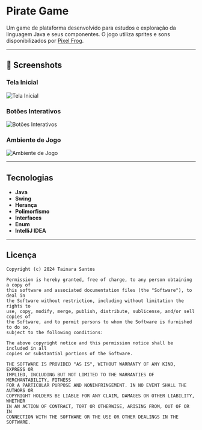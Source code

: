 # Pirate Game  

Um game de plataforma desenvolvido para estudos e exploração da linguagem Java e seus componentes. O jogo utiliza sprites e sons disponibilizados por [Pixel Frog](https://pixelfrog-assets.itch.io).  

---

## :camera_flash: Screenshots  

### Tela Inicial  
![Tela Inicial](https://github.com/user-attachments/assets/ca976fad-6815-4c11-9200-6582a9fec0d7)  

### Botões Interativos  
![Botões Interativos](https://github.com/user-attachments/assets/dd10adf0-0a3f-41b5-a04a-d70a58ce8868)  

### Ambiente de Jogo  
![Ambiente de Jogo](https://github.com/user-attachments/assets/860d10e4-a353-44eb-aae6-714d5fc9cfde)  

---

## Tecnologias  
- **Java**  
- **Swing**  
- **Herança**  
- **Polimorfismo**  
- **Interfaces**  
- **Enum**  
- **IntelliJ IDEA**  

---

## Licença  

```text
Copyright (c) 2024 Tainara Santos  

Permission is hereby granted, free of charge, to any person obtaining a copy of  
this software and associated documentation files (the "Software"), to deal in  
the Software without restriction, including without limitation the rights to  
use, copy, modify, merge, publish, distribute, sublicense, and/or sell copies of  
the Software, and to permit persons to whom the Software is furnished to do so,  
subject to the following conditions:  

The above copyright notice and this permission notice shall be included in all  
copies or substantial portions of the Software.  

THE SOFTWARE IS PROVIDED "AS IS", WITHOUT WARRANTY OF ANY KIND, EXPRESS OR  
IMPLIED, INCLUDING BUT NOT LIMITED TO THE WARRANTIES OF MERCHANTABILITY, FITNESS  
FOR A PARTICULAR PURPOSE AND NONINFRINGEMENT. IN NO EVENT SHALL THE AUTHORS OR  
COPYRIGHT HOLDERS BE LIABLE FOR ANY CLAIM, DAMAGES OR OTHER LIABILITY, WHETHER  
IN AN ACTION OF CONTRACT, TORT OR OTHERWISE, ARISING FROM, OUT OF OR IN  
CONNECTION WITH THE SOFTWARE OR THE USE OR OTHER DEALINGS IN THE SOFTWARE.  
